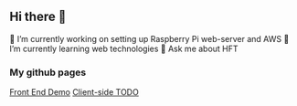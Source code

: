 ## Hi there 👋

🔭 I’m currently working on setting up Raspberry Pi web-server and AWS
🌱 I’m currently learning web technologies
💬 Ask me about HFT

### My github pages

[Front End Demo](https://vadimkey.github.io/VadimKey/)
[Client-side TODO](https://vadimkey.github.io/VadimKey/todo.html)
